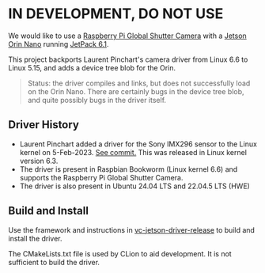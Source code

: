 # IN DEVELOPMENT, DO NOT USE

We would like to use a [Raspberry Pi Global Shutter Camera](https://www.raspberrypi.com/products/raspberry-pi-global-shutter-camera/)
with a [Jetson Orin Nano](https://developer.nvidia.com/embedded/learn/get-started-jetson-orin-nano-devkit)
running [JetPack 6.1](https://developer.nvidia.com/embedded/jetpack).

This project backports Laurent Pinchart's camera driver from Linux 6.6 to Linux 5.15, and adds a device tree blob for the Orin.

> Status: the driver compiles and links, but does not successfully load on the Orin Nano.
> There are certainly bugs in the device tree blob, and quite possibly bugs in the driver itself.

## Driver History

* Laurent Pinchart added a driver for the Sony IMX296 sensor to the Linux kernel on 5-Feb-2023.
[See commit.](https://github.com/torvalds/linux/commit/cb33db2b6ccfe3ccc13347755ab3ef38691d59c3)
This was released in Linux kernel version 6.3.
* The driver is present in Raspbian Bookworm (Linux kernel 6.6) and supports the Raspberry Pi Global Shutter Camera.
* The driver is also present in Ubuntu 24.04 LTS and 22.04.5 LTS (HWE)

## Build and Install

Use the framework and instructions in [vc-jetson-driver-release](https://github.com/apl-ocean-engineering/vc-jetson-driver-release)
to build and install the driver.

The CMakeLists.txt file is used by CLion to aid development. It is not sufficient to build the driver.